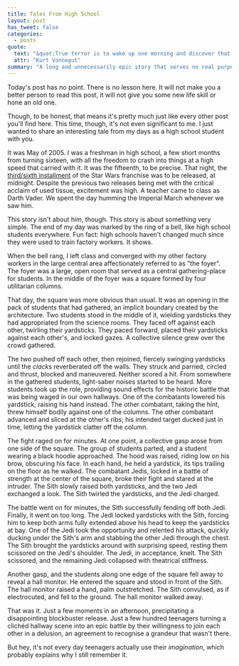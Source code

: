 ```yaml
---
title: Tales From High School
layout: post
has_tweet: false
categories:
  - posts
quote:
  text: "&quot;True terror is to wake up one morning and discover that your high school class is running the country.&quot;"
  attr: "Kurt Vonnegut"
summary: "A long and unnecessarily epic story that serves no real purpose. I just wanted to tell it. Also, it has Jedis."
---
```


Today's post has no point. There is no lesson here. It will not make 
you a better person to read this post, it will not give you some new 
life skill or hone an old one.

Though, to be honest, that means it's pretty much just like every other 
post you'll find here. This time, though, it's not even significant to 
me. I just wanted to share an interesting tale from my days as a high 
school student with you.

It was May of 2005. I was a freshman in high school, a few short months 
from turning sixteen, with all the freedom to crash into things at a 
high speed that carried with it. It was the fifteenth, to be precise. 
That night, the [third/sixth installment](http://en.wikipedia.org/wiki/Star_Wars_Episode_III:_Revenge_of_the_Sith) 
of the Star Wars franchise was to be released, at midnight. Despite the 
previous two releases being met with the critical acclaim of used tissue, 
excitement was high. A teacher came to class as Darth Vader. We spent the 
day humming the Imperial March whenever we saw him.

This story isn't about him, though. This story is about something very 
simple. The end of my day was marked by the ring of a bell, like high 
school students everywhere. Fun fact: high schools haven't changed much 
since they were used to train factory workers. It shows.

When the bell rang, I left class and converged with my other factory 
workers in the large central area affectionately referred to as 
&quot;the foyer&quot;. The foyer was a large, open room that served as 
a central gathering-place for students. In the middle of the foyer was 
a square formed by four utilitarian columns.

That day, the square was more obvious than usual. It was an opening 
in the pack of students that had gathered, an implicit boundary created 
by the architecture. Two students stood in the middle of it, wielding 
yardsticks they had appropriated from the science rooms. They faced off 
against each other, twirling their yardsticks. They paced forward, 
placed their yardsticks against each other's, and locked gazes. A 
collective silence grew over the crowd gathered.

The two pushed off each other, then rejoined, fiercely swinging 
yardsticks until the *clack*s reverberated off the walls. They struck 
and parried, circled and thrust, blocked and maneuvered. Neither scored 
a hit. From somewhere in the gathered students, light-saber noises started 
to be heard. More students took up the role, providing sound effects for 
the historic battle that was being waged in our own hallways. One of the 
combatants lowered his yardstick, raising his hand instead. The other 
combatant, taking the hint, threw himself bodily against one of the columns. 
The other combatant advanced and sliced at the other's ribs; his intended 
target ducked just in time, letting the yardstick clatter off the column. 

The fight raged on for minutes. At one point, a collective gasp arose 
from one side of the square. The group of students parted, and a student 
wearing a black hoodie approached. The hood was raised, riding low on his 
brow, obscuring his face. In each hand, he held a yardstick, its tips 
trailing on the floor as he walked. The combatant Jedis, locked in a 
battle of strength at the center of the square, broke their fight and 
stared at the intruder. The Sith slowly raised both yardsticks, and the 
two Jedi exchanged a look. The Sith twirled the yardsticks, and the Jedi 
charged.

The battle went on for minutes, the Sith successfully fending off both 
Jedi. Finally, it went on too long. The Jedi locked yardsticks with the 
Sith, forcing him to keep both arms fully extended above his head to 
keep the yardsticks at bay. One of the Jedi took the opportunity and 
relented his attack, quickly ducking under the Sith's arm and stabbing 
the other Jedi through the chest. The Sith brought the yardsticks around 
with surprising speed, resting them scissored on the Jedi's shoulder. 
The Jedi, in acceptance, knelt. The Sith scissored, and the remaining 
Jedi collapsed with theatrical stiffness.

Another gasp, and the students along one edge of the square fell away 
to reveal a hall monitor. He entered the square and stood in front of 
the Sith. The hall monitor raised a hand, palm outstretched. The Sith 
convulsed, as if electrocuted, and fell to the ground. The hall monitor 
walked away.

That was it. Just a few moments in an afternoon, precipitating a 
disappointing blockbuster release. Just a few hundred teenagers 
turning a clich&eacute;d hallway scene into an epic battle by their 
willingness to join each other in a delusion, an agreement to 
recognise a grandeur that wasn't there.

But hey, it's not every day teenagers actually use their *imagination*, 
which probably explains why I still remember it.
